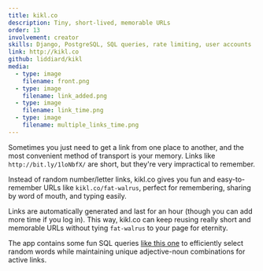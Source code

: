 ```yaml
---
title: kikl.co
description: Tiny, short-lived, memorable URLs
order: 13
involvement: creator
skills: Django, PostgreSQL, SQL queries, rate limiting, user accounts
link: http://kikl.co
github: liddiard/kikl
media:
  - type: image
    filename: front.png
  - type: image
    filename: link_added.png
  - type: image
    filename: link_time.png
  - type: image
    filename: multiple_links_time.png
---
```


Sometimes you just need to get a link from one place to another, and the most convenient method of transport is your memory. Links like `http://bit.ly/1loNbfX/` are short, but they're very impractical to remember.

Instead of random number/letter links, kikl.co gives you fun and easy-to-remember URLs like `kikl.co/fat-walrus`, perfect for remembering, sharing by word of mouth, and typing easily.

Links are automatically generated and last for an hour (though you can add more time if you log in). This way, kikl.co can keep reusing really short and memorable URLs without tying `fat-walrus` to your page for eternity.

The app contains some fun SQL queries [like this one](https://github.com/liddiard/kikl/blob/36b6215b6813fcebe070c1f1e952c4a570950354/shortener/views.py#L183) to efficiently select random words while maintaining unique adjective-noun combinations for active links.
